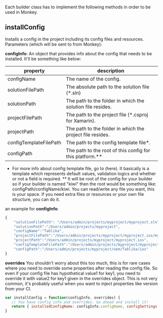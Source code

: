 Each builder class has to implement the following methods in order to be used in Monkey.

## installConfig
Installs a config in the project including its config files and resources.
Parameters (which will be sent to from Monkey):

**configInfo**: An object that provides info about the config that needs to be installed. It'll be something like below:

| property               | description                                                |
|------------------------|------------------------------------------------------------|
| configName             | The name of the config.                                    |
| solutionFilePath       | The absolute path to the solution file (*.sln)             |
| solutionPath           | The path to the folder in which the solution file resides. |
| projectFilePath        | The path to the project file (*.csproj for Xamarin).       |
| projectPath            | The path to the folder in which the project file resides.  |
| configTemplateFilePath | The path to the config template file*.                     |
| configPath             | The path to the root of this config for this platform.**   |

* For more info about config template file, go to (here). It basically is a template which represents default values, validation logics and whether or not a field is required.
** It will be root of the config for your builder so if your builder is named "kiwi" then the root would be something like:
configPath/configName/kiwi. You can read/write any file you want, this is your space. If you need extra files or resources or your own file structure, you can do it.

an example for **configInfo**:
```JavaScript
{
	"solutionFilePath": "/Users/admin/projects/myproject/myproject.sln",
	"solutionPath":"/Users/admin/projects/myproject",
	"configName":"Tablika",
	"projectFilePath":"/Users/admin/projects/myproject/myproject.ios/myproject.ios.csproj",
	"projectPath":"/Users/admin/projects/myproject/myproject.ios",
	"configTemplateFilePath":"/Users/admin/projects/myproject/myproject.ios/config_template.json",
	"configPath":"/Users/admin/projects/myproject/oem/Tablika/ios"
}
```

**overrides**
You shouldn't worry about this too much, this is for rare cases where you need to override some properties after reading the config file. So even if your config file has hypothetical value1 for key1, you need to override it with value2 for key1 given in the overrides object. This is not very common, it's probably useful when you want to inject properties like version from your CI.

```JavaScript
var installConfig = function(configInfo, overrides) {
   // You have config info and overrides. Go ahead and install it!
   return { installedConfigName: configInfo.configName, configSettings: evaluationResult }; // Note that evaluationResult is basically the evaluated, finalized and installed config settings.
}
```